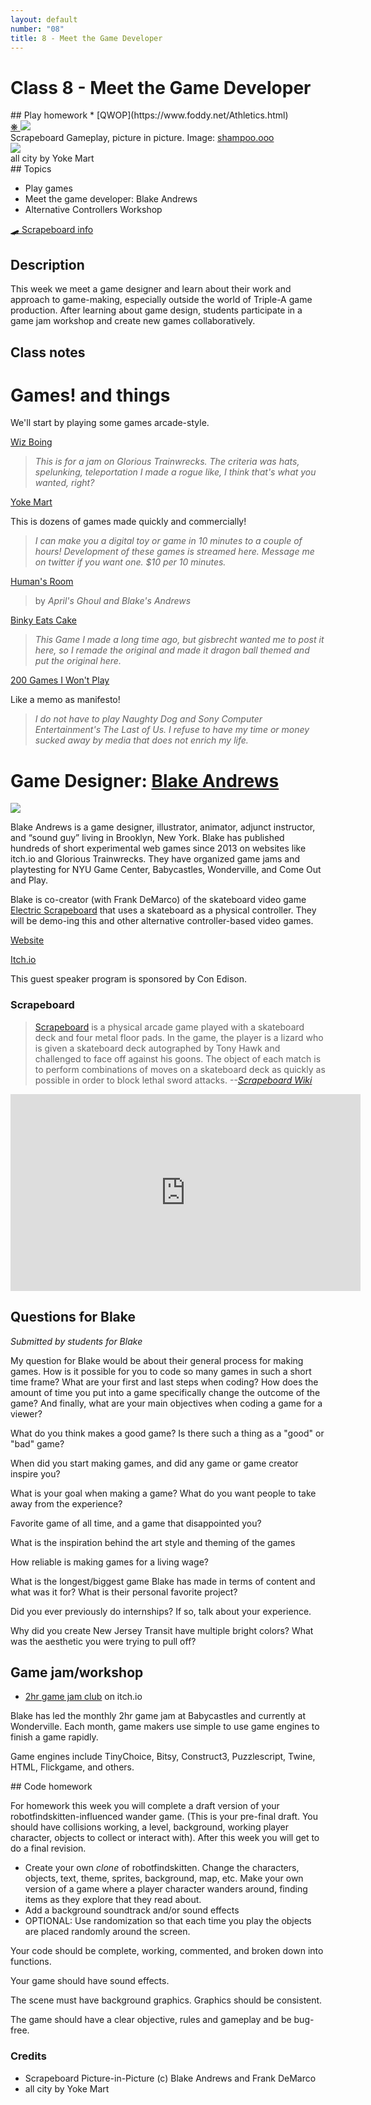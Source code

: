 ```yaml
---
layout: default
number: "08"
title: 8 - Meet the Game Developer 
---
```


# Class 8 - Meet the Game Developer

<div class="emulation" markdown="1">
## Play homework
* [QWOP](https://www.foddy.net/Athletics.html)
</div>

<div class="img" markdown="1">
<span class="imgRef"><a href="https://shampoo.ooo/scrapeboard/"> &#x274B; </a></span>
<img src="{{ site.baseurl }}/assets/img/Scrapeboard_Gameplay_Demo_picture_in_picture.webp">
<figcaption>Scrapeboard Gameplay, picture in picture. Image: <a href="https://shampoo.ooo/scrapeboard/">shampoo.ooo</a></figcaption>
</div>

<div class="img2" markdown="1">
<a href="https://yokemart.itch.io/all-city">
<img src="{{ site.baseurl }}/assets/img/allcity.png">
  </a>
  <figcaption>all city by Yoke Mart</figcaption>
</div>

<div class="themes" markdown="1">
## Topics

* Play games
* Meet the game developer: Blake Andrews
* Alternative Controllers Workshop

</div>

<div class="description" markdown="1">
<div class="summaries" markdown="1"><a target="" href="https://shampoo.ooo/scrapeboard/">🛹 Scrapeboard info</a>
</div>

## Description

This week we meet a game designer and learn about their work and approach to game-making, especially outside the world of Triple-A game production. After learning about game design, students participate in a game jam workshop and create new games collaboratively.

## Class notes

# Games! and things

We'll start by playing some games arcade-style.

[Wiz Boing](https://pumpkinclowning.itch.io/wizboing)

> *This is for a jam on Glorious Trainwrecks. The criteria was hats, spelunking, teleportation I made a rogue like, I think that's what you wanted, right?*

[Yoke Mart](https://yokemart.itch.io/)

This is dozens of games made quickly and commercially!

> *I can make you a digital toy or game in 10 minutes to a couple of hours! Development of these games is streamed here. Message me on twitter if you want one. $10 per 10 minutes.*

[Human's Room](https://pumpkinclowning.itch.io/humans-room)

> by *April's Ghoul and Blake's Andrews*

[Binky Eats Cake](https://pumpkinclowning.itch.io/binky-eats-cake)

> *This Game I made a long time ago, but gisbrecht wanted me to post it here, so I remade the original and made it dragon ball themed and put the original here.*

[200 Games I Won't Play](https://pumpkinclowning.itch.io/games-i-wont-play)

Like a memo as manifesto!

> *I do not have to play Naughty Dog and Sony Computer Entertainment's The Last of Us. I refuse to have my time or money sucked away by media that does not enrich my life.*

# Game Designer: [Blake Andrews](https://pbjabcusa.com/)

<img src="{{ site.baseurl }}/assets/img/blake.jpg">

Blake Andrews is a game designer, illustrator, animator, adjunct instructor, and “sound guy” living in Brooklyn, New York. Blake has published hundreds of short experimental web games since 2013 on websites like itch.io and Glorious Trainwrecks. They have organized game jams and playtesting for NYU Game Center, Babycastles, Wonderville, and Come Out and Play.

Blake is co-creator (with Frank DeMarco) of the skateboard video game [Electric Scrapeboard](https://shampoo.ooo/scrapeboard/) that uses a skateboard as a physical controller. They will be demo-ing this and other alternative controller-based video games.

[Website](https://pbjabcusa.com/) 

[Itch.io](https://yokemart.itch.io/) 


This guest speaker program is sponsored by Con Edison.

### Scrapeboard

> [Scrapeboard](https://shampoo.ooo/scrapeboard/) is a physical arcade game played with a skateboard deck and four metal floor pads. In the game, the player is a lizard who is given a skateboard deck autographed by Tony Hawk and challenged to face off against his goons. The object of each match is to perform combinations of moves on a skateboard deck as quickly as possible in order to block lethal sword attacks. *--[Scrapeboard Wiki](https://open.shampoo.ooo/scrape/scrapeboard/wiki)*

<iframe width="560" height="315" src="https://www.youtube.com/embed/1VKXxxPfhrA?si=ZbHzQrfnc8WIFzKf" title="YouTube video player" frameborder="0" allow="accelerometer; autoplay; clipboard-write; encrypted-media; gyroscope; picture-in-picture; web-share" referrerpolicy="strict-origin-when-cross-origin" allowfullscreen></iframe>

## Questions for Blake

*Submitted by students for Blake*

My question for Blake would be about their general process for making games. How is it possible for you to code so many games in such a short time frame? What are your first and last steps when coding? How does the amount of time you put into a game specifically change the outcome of the game? And finally, what are your main objectives when coding a game for a viewer?

What do you think makes a good game? Is there such a thing as a "good" or "bad" game?

When did you start making games, and did any game or game creator inspire you?

What is your goal when making a game? What do you want people to take away from the experience?

Favorite game of all time, and a game that disappointed you?

What is the inspiration behind the art style and theming of the games
 
How reliable is making games for a living wage?

What is the longest/biggest game Blake has made in terms of content and what was it for? What is their personal favorite project?

Did you ever previously do internships? If so, talk about your experience.

Why did you create New Jersey Transit have multiple bright colors? What was the aesthetic you were trying to pull off? 

## Game jam/workshop

* [2hr game jam club](https://2hrgamejamclub.itch.io/) on itch.io

Blake has led the monthly 2hr game jam at Babycastles and currently at Wonderville. Each month, game makers use simple to use game engines to finish a game rapidly. 

Game engines include TinyChoice, Bitsy, Construct3, Puzzlescript, Twine, HTML, Flickgame, and others.

</div>

<div class="readings" markdown="1">
## Code homework

For homework this week you will complete a draft version of your robotfindskitten-influenced wander game. (This is your pre-final draft. You should have collisions working, a level, background, working player character, objects to collect or interact with). After this week you will get to do a final revision.

* Create your own *clone* of robotfindskitten. Change the characters, objects, text, theme, sprites, background, map, etc. Make your own version of a game where a player character wanders around, finding items as they explore that they read about. 
* Add a background soundtrack and/or sound effects
* OPTIONAL: Use randomization so that each time you play the objects are placed randomly around the screen.

Your code should be complete, working, commented, and broken down into functions.

Your game should have sound effects.

The scene must have background graphics. Graphics should be consistent. 

The game should have a clear objective, rules and gameplay and be bug-free.

### Credits

* Scrapeboard Picture-in-Picture (c) Blake Andrews and Frank DeMarco
* all city by Yoke Mart

</div>


